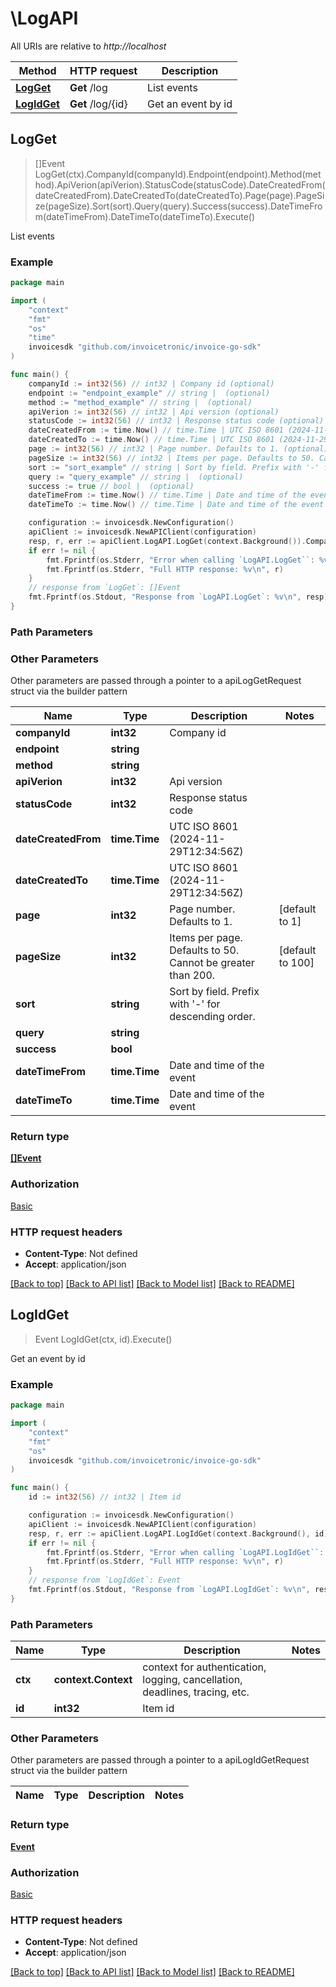 # \LogAPI

All URIs are relative to *http://localhost*

Method | HTTP request | Description
------------- | ------------- | -------------
[**LogGet**](LogAPI.md#LogGet) | **Get** /log | List events
[**LogIdGet**](LogAPI.md#LogIdGet) | **Get** /log/{id} | Get an event by id



## LogGet

> []Event LogGet(ctx).CompanyId(companyId).Endpoint(endpoint).Method(method).ApiVerion(apiVerion).StatusCode(statusCode).DateCreatedFrom(dateCreatedFrom).DateCreatedTo(dateCreatedTo).Page(page).PageSize(pageSize).Sort(sort).Query(query).Success(success).DateTimeFrom(dateTimeFrom).DateTimeTo(dateTimeTo).Execute()

List events



### Example

```go
package main

import (
	"context"
	"fmt"
	"os"
    "time"
	invoicesdk "github.com/invoicetronic/invoice-go-sdk"
)

func main() {
	companyId := int32(56) // int32 | Company id (optional)
	endpoint := "endpoint_example" // string |  (optional)
	method := "method_example" // string |  (optional)
	apiVerion := int32(56) // int32 | Api version (optional)
	statusCode := int32(56) // int32 | Response status code (optional)
	dateCreatedFrom := time.Now() // time.Time | UTC ISO 8601 (2024-11-29T12:34:56Z) (optional)
	dateCreatedTo := time.Now() // time.Time | UTC ISO 8601 (2024-11-29T12:34:56Z) (optional)
	page := int32(56) // int32 | Page number. Defaults to 1. (optional) (default to 1)
	pageSize := int32(56) // int32 | Items per page. Defaults to 50. Cannot be greater than 200. (optional) (default to 100)
	sort := "sort_example" // string | Sort by field. Prefix with '-' for descending order. (optional)
	query := "query_example" // string |  (optional)
	success := true // bool |  (optional)
	dateTimeFrom := time.Now() // time.Time | Date and time of the event (optional)
	dateTimeTo := time.Now() // time.Time | Date and time of the event (optional)

	configuration := invoicesdk.NewConfiguration()
	apiClient := invoicesdk.NewAPIClient(configuration)
	resp, r, err := apiClient.LogAPI.LogGet(context.Background()).CompanyId(companyId).Endpoint(endpoint).Method(method).ApiVerion(apiVerion).StatusCode(statusCode).DateCreatedFrom(dateCreatedFrom).DateCreatedTo(dateCreatedTo).Page(page).PageSize(pageSize).Sort(sort).Query(query).Success(success).DateTimeFrom(dateTimeFrom).DateTimeTo(dateTimeTo).Execute()
	if err != nil {
		fmt.Fprintf(os.Stderr, "Error when calling `LogAPI.LogGet``: %v\n", err)
		fmt.Fprintf(os.Stderr, "Full HTTP response: %v\n", r)
	}
	// response from `LogGet`: []Event
	fmt.Fprintf(os.Stdout, "Response from `LogAPI.LogGet`: %v\n", resp)
}
```

### Path Parameters



### Other Parameters

Other parameters are passed through a pointer to a apiLogGetRequest struct via the builder pattern


Name | Type | Description  | Notes
------------- | ------------- | ------------- | -------------
 **companyId** | **int32** | Company id | 
 **endpoint** | **string** |  | 
 **method** | **string** |  | 
 **apiVerion** | **int32** | Api version | 
 **statusCode** | **int32** | Response status code | 
 **dateCreatedFrom** | **time.Time** | UTC ISO 8601 (2024-11-29T12:34:56Z) | 
 **dateCreatedTo** | **time.Time** | UTC ISO 8601 (2024-11-29T12:34:56Z) | 
 **page** | **int32** | Page number. Defaults to 1. | [default to 1]
 **pageSize** | **int32** | Items per page. Defaults to 50. Cannot be greater than 200. | [default to 100]
 **sort** | **string** | Sort by field. Prefix with &#39;-&#39; for descending order. | 
 **query** | **string** |  | 
 **success** | **bool** |  | 
 **dateTimeFrom** | **time.Time** | Date and time of the event | 
 **dateTimeTo** | **time.Time** | Date and time of the event | 

### Return type

[**[]Event**](Event.md)

### Authorization

[Basic](../README.md#Basic)

### HTTP request headers

- **Content-Type**: Not defined
- **Accept**: application/json

[[Back to top]](#) [[Back to API list]](../README.md#documentation-for-api-endpoints)
[[Back to Model list]](../README.md#documentation-for-models)
[[Back to README]](../README.md)


## LogIdGet

> Event LogIdGet(ctx, id).Execute()

Get an event by id



### Example

```go
package main

import (
	"context"
	"fmt"
	"os"
	invoicesdk "github.com/invoicetronic/invoice-go-sdk"
)

func main() {
	id := int32(56) // int32 | Item id

	configuration := invoicesdk.NewConfiguration()
	apiClient := invoicesdk.NewAPIClient(configuration)
	resp, r, err := apiClient.LogAPI.LogIdGet(context.Background(), id).Execute()
	if err != nil {
		fmt.Fprintf(os.Stderr, "Error when calling `LogAPI.LogIdGet``: %v\n", err)
		fmt.Fprintf(os.Stderr, "Full HTTP response: %v\n", r)
	}
	// response from `LogIdGet`: Event
	fmt.Fprintf(os.Stdout, "Response from `LogAPI.LogIdGet`: %v\n", resp)
}
```

### Path Parameters


Name | Type | Description  | Notes
------------- | ------------- | ------------- | -------------
**ctx** | **context.Context** | context for authentication, logging, cancellation, deadlines, tracing, etc.
**id** | **int32** | Item id | 

### Other Parameters

Other parameters are passed through a pointer to a apiLogIdGetRequest struct via the builder pattern


Name | Type | Description  | Notes
------------- | ------------- | ------------- | -------------


### Return type

[**Event**](Event.md)

### Authorization

[Basic](../README.md#Basic)

### HTTP request headers

- **Content-Type**: Not defined
- **Accept**: application/json

[[Back to top]](#) [[Back to API list]](../README.md#documentation-for-api-endpoints)
[[Back to Model list]](../README.md#documentation-for-models)
[[Back to README]](../README.md)


